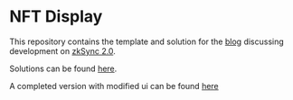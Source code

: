 # NFT Display

This repository contains the template and solution for the [blog](https://medium.com/@32byte/developing-on-zksync-2-0-95fc65e54070) discussing development on [zkSync 2.0](https://v2-docs.zksync.io/dev/).


Solutions can be found [here](https://github.com/32byte/nft-display/tree/solution).

A completed version with modified ui can be found [here](https://nft-pedestal.vercel.app/)
